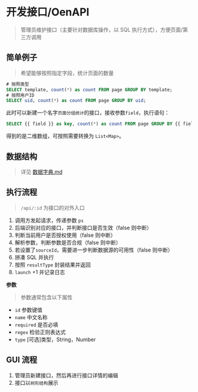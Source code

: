 # 开发接口/OenAPI
> 管理员维护接口（主要针对数据库操作，以 SQL 执行方式），方便页面/第三方调用

## 简单例子
> 希望能够按照指定字段，统计页面的数量

```sql
# 按照类型
SELECT template, count(*) as count FROM page GROUP BY template;
# 按照用户ID
SELECT uid, count(*) as count FROM page GROUP BY uid;
```

此时可以新建一个名字`页面分组统计`的接口，接收参数`field`，执行语句：

```sql
SELECT {{ field }} as key, count(*) as count FROM page GROUP BY {{ field }};
```

得到的是二维数组，可按照需要转换为 `List<Map>`。

## 数据结构
> 详见 [数据字典.md](app-meta/docs/数据字典.md)


## 执行流程
> `/api/:id` 为接口的对外入口

1. 调用方发起请求，传递参数 `ps`
2. 后端识别对应的接口，并判断接口是否生效（false 则中断）
3. 判断当前用户是否授权使用（false 则中断）
4. 解析参数，判断参数是否合规（false 则中断）
5. 若设置了`sourceId`，需要进一步判断数据源的可用性（false 则中断）
6. 拼凑 SQL 并执行
7. 按照 `resultType` 封装结果并返回
8. `launch` +1 并记录日志

**参数**
> 参数通常包含以下属性

* `id` 参数键值
* `name` 中文名称
* `required` 是否必填
* `regex` 检验正则表达式
* `type` [可选]类型，String，Number

## GUI 流程

1. 管理员新建接口，然后再进行接口详情的编辑
2. 接口以`树形结构`展示